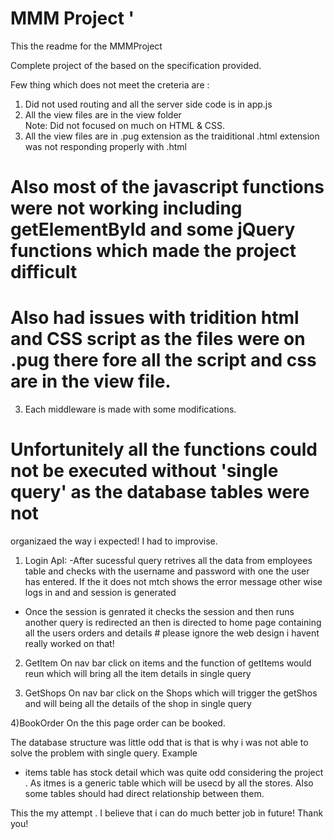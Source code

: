 # MMM Project '

This the readme for the MMMProject 

Complete project of the  based on the specification provided.

Few thing which does not meet the creteria  are :

 1) Did not used routing and all the server side code is in app.js
 2) All the view files are in the view folder  
  Note: Did not focused on much on HTML & CSS.
  3) All the view files are in .pug extension as the traiditional .html extension was not responding 
  properly with .html
  # Also most of the javascript functions were not working including getElementById  and some jQuery functions which made the project difficult
  # Also had issues with tridition html and CSS script as the files were on .pug there fore all the script and css are in the view file.
  
 3) Each middleware is made with some modifications.
 # Unfortunitely all the functions could not be executed without 'single query' as the database tables were not 
   organizaed the way i expected! I had to improvise.

   
  1) Login ApI:
  -After sucessful query retrives all  the data from employees table and checks with the username and password with one the user 
  has entered. If the it does not mtch shows the error message other wise logs in and and session is generated
  
  - Once the session is genrated it checks the session and then  runs another query is redirected an then is directed to  home page
	containing all the users orders and details # please ignore the web design  i havent really worked on that!
	
2) GetItem
  On nav bar click on items and the function of getItems would reun which will bring all the item details in single query

3) GetShops
 On  nav bar click on the Shops which will trigger the getShos and will being all the details of the shop in single query 
  
4)BookOrder 
 On the this page order can be booked. 


The database structure was little odd that is that is why i was not able to solve the problem with single query. 
Example
 - items table has stock detail which was quite odd considering the project . As itmes  is a generic table which will be usecd 
by all the stores. 
Also some tables should had direct relationship between them.

This the my attempt . I believe that i can do much better job in future! Thank you! 
   
  
